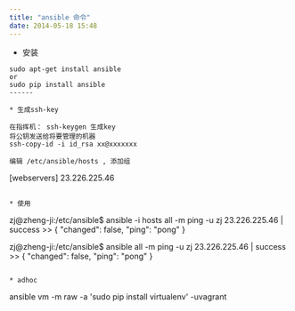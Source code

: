 ```yaml
---
title: "ansible 命令"
date: 2014-05-18 15:48
---
```


* 安装

```
sudo apt-get install ansible 
or
sudo pip install ansible
------

* 生成ssh-key

在指挥机： ssh-keygen 生成key
将公钥发送给将要管理的机器 
ssh-copy-id -i id_rsa xx@xxxxxxx

编辑 /etc/ansible/hosts , 添加组

```
[webservers]
23.226.225.46
```

* 使用

```
zj@zheng-ji:/etc/ansible$ ansible -i hosts all -m ping -u zj
23.226.225.46 | success >> {
    "changed": false,
    "ping": "pong"
}

zj@zheng-ji:/etc/ansible$ ansible  all -m ping -u zj
23.226.225.46 | success >> {
    "changed": false,
    "ping": "pong"
}
```

* adhoc

```
ansible vm -m raw -a 'sudo pip install virtualenv' -uvagrant
```


